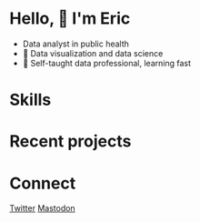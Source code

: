 # Hello, 👋 I'm Eric 
-  Data analyst in public health
- 👀 Data visualization and data science
- 🌱 Self-taught data professional, learning fast

# Skills

# Recent projects


# Connect
[Twitter](https://twitter.com/rcrmj)
[Mastodon](https://vis.social/@YoViajo)

<!---
YoViajo/YoViajo is a ✨ special ✨ repository because its `README.md` (this file) appears on your GitHub profile.
You can click the Preview link to take a look at your changes.
--->

